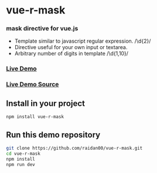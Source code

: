 # vue-r-mask
### mask directive for vue.js

* Template similar to javascript regular expression. /\d{2}/
* Directive useful for your own input or textarea.
* Arbitrary number of digits in template /\d{1,10}/

### [Live Demo](https://raidan00.github.io/vue-r-mask/)
### [Live Demo Source](https://github.com/raidan00/vue-r-mask/blob/master/src/components/Demo.vue)
## Install in your project
```
npm install vue-r-mask
```
## Run this demo repository
``` bash
git clone https://github.com/raidan00/vue-r-mask.git
cd vue-r-mask
npm install
npm run dev
```
